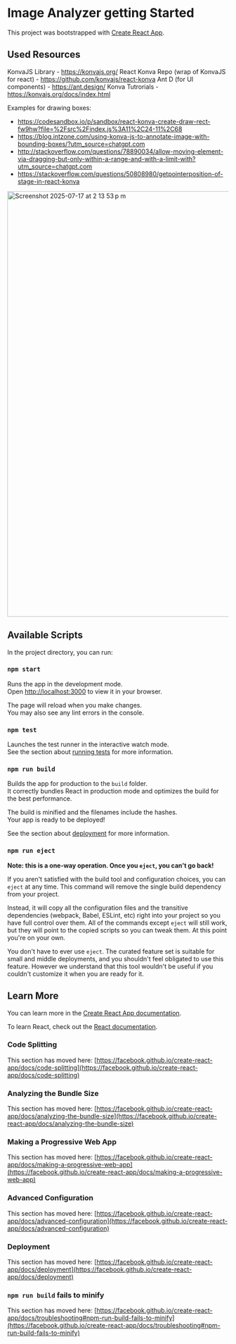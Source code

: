 # Image Analyzer getting Started

This project was bootstrapped with [Create React App](https://github.com/facebook/create-react-app).

## Used Resources

KonvaJS Library - https://konvajs.org/
React Konva Repo (wrap of KonvaJS for react) - https://github.com/konvajs/react-konva
Ant D (for UI components) - https://ant.design/
Konva Tutrorials - https://konvajs.org/docs/index.html

Examples for drawing boxes:
- https://codesandbox.io/p/sandbox/react-konva-create-draw-rect-fw9hw?file=%2Fsrc%2Findex.js%3A11%2C24-11%2C68
- https://blog.intzone.com/using-konva-js-to-annotate-image-with-bounding-boxes/?utm_source=chatgpt.com
- http://stackoverflow.com/questions/78890034/allow-moving-element-via-dragging-but-only-within-a-range-and-with-a-limit-with?utm_source=chatgpt.com
- https://stackoverflow.com/questions/50808980/getpointerposition-of-stage-in-react-konva

<img width="1577" height="966" alt="Screenshot 2025-07-17 at 2 13 53 p m" src="https://github.com/user-attachments/assets/d5d6d70b-56b4-4cdf-8213-8c28a310b7ff" />


## Available Scripts

In the project directory, you can run:

### `npm start`

Runs the app in the development mode.\
Open [http://localhost:3000](http://localhost:3000) to view it in your browser.

The page will reload when you make changes.\
You may also see any lint errors in the console.

### `npm test`

Launches the test runner in the interactive watch mode.\
See the section about [running tests](https://facebook.github.io/create-react-app/docs/running-tests) for more information.

### `npm run build`

Builds the app for production to the `build` folder.\
It correctly bundles React in production mode and optimizes the build for the best performance.

The build is minified and the filenames include the hashes.\
Your app is ready to be deployed!

See the section about [deployment](https://facebook.github.io/create-react-app/docs/deployment) for more information.

### `npm run eject`

**Note: this is a one-way operation. Once you `eject`, you can't go back!**

If you aren't satisfied with the build tool and configuration choices, you can `eject` at any time. This command will remove the single build dependency from your project.

Instead, it will copy all the configuration files and the transitive dependencies (webpack, Babel, ESLint, etc) right into your project so you have full control over them. All of the commands except `eject` will still work, but they will point to the copied scripts so you can tweak them. At this point you're on your own.

You don't have to ever use `eject`. The curated feature set is suitable for small and middle deployments, and you shouldn't feel obligated to use this feature. However we understand that this tool wouldn't be useful if you couldn't customize it when you are ready for it.

## Learn More

You can learn more in the [Create React App documentation](https://facebook.github.io/create-react-app/docs/getting-started).

To learn React, check out the [React documentation](https://reactjs.org/).

### Code Splitting

This section has moved here: [https://facebook.github.io/create-react-app/docs/code-splitting](https://facebook.github.io/create-react-app/docs/code-splitting)

### Analyzing the Bundle Size

This section has moved here: [https://facebook.github.io/create-react-app/docs/analyzing-the-bundle-size](https://facebook.github.io/create-react-app/docs/analyzing-the-bundle-size)

### Making a Progressive Web App

This section has moved here: [https://facebook.github.io/create-react-app/docs/making-a-progressive-web-app](https://facebook.github.io/create-react-app/docs/making-a-progressive-web-app)

### Advanced Configuration

This section has moved here: [https://facebook.github.io/create-react-app/docs/advanced-configuration](https://facebook.github.io/create-react-app/docs/advanced-configuration)

### Deployment

This section has moved here: [https://facebook.github.io/create-react-app/docs/deployment](https://facebook.github.io/create-react-app/docs/deployment)

### `npm run build` fails to minify

This section has moved here: [https://facebook.github.io/create-react-app/docs/troubleshooting#npm-run-build-fails-to-minify](https://facebook.github.io/create-react-app/docs/troubleshooting#npm-run-build-fails-to-minify)
